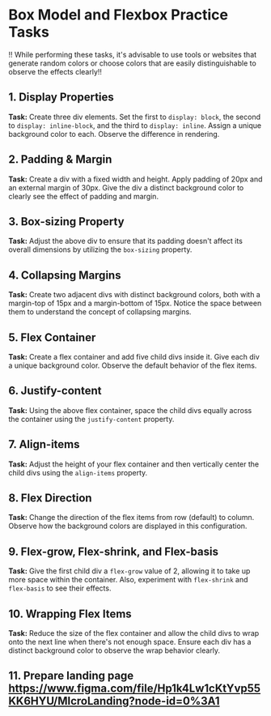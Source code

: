 # Box Model and Flexbox Practice Tasks

!! While performing these tasks, it's advisable to use tools or websites that generate random colors or choose colors that are easily distinguishable to observe the effects clearly!!

## 1. Display Properties
**Task:** Create three div elements. Set the first to `display: block`, the second to `display: inline-block`, and the third to `display: inline`. Assign a unique background color to each. Observe the difference in rendering.

## 2. Padding & Margin
**Task:** Create a div with a fixed width and height. Apply padding of 20px and an external margin of 30px. Give the div a distinct background color to clearly see the effect of padding and margin.

## 3. Box-sizing Property
**Task:** Adjust the above div to ensure that its padding doesn't affect its overall dimensions by utilizing the `box-sizing` property.

## 4. Collapsing Margins
**Task:** Create two adjacent divs with distinct background colors, both with a margin-top of 15px and a margin-bottom of 15px. Notice the space between them to understand the concept of collapsing margins.

## 5. Flex Container
**Task:** Create a flex container and add five child divs inside it. Give each div a unique background color. Observe the default behavior of the flex items.

## 6. Justify-content
**Task:** Using the above flex container, space the child divs equally across the container using the `justify-content` property.

## 7. Align-items
**Task:** Adjust the height of your flex container and then vertically center the child divs using the `align-items` property.

## 8. Flex Direction
**Task:** Change the direction of the flex items from row (default) to column. Observe how the background colors are displayed in this configuration.

## 9. Flex-grow, Flex-shrink, and Flex-basis
**Task:** Give the first child div a `flex-grow` value of 2, allowing it to take up more space within the container. Also, experiment with `flex-shrink` and `flex-basis` to see their effects.

## 10. Wrapping Flex Items
**Task:** Reduce the size of the flex container and allow the child divs to wrap onto the next line when there's not enough space. Ensure each div has a distinct background color to observe the wrap behavior clearly.

## 11. Prepare landing page https://www.figma.com/file/Hp1k4Lw1cKtYvp55KK6HYU/MIcroLanding?node-id=0%3A1

